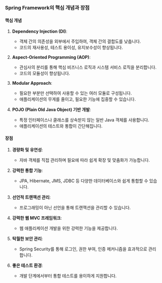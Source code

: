 ### Spring Framework의 핵심 개념과 장점

#### 핵심 개념
1. **Dependency Injection (DI)**:
   - 객체 간의 의존성을 외부에서 주입하여, 객체 간의 결합도를 낮춥니다.
   - 코드의 재사용성, 테스트 용이성, 유지보수성이 향상됩니다.

2. **Aspect-Oriented Programming (AOP)**:
   - 관심사의 분리를 통해 핵심 비즈니스 로직과 시스템 서비스 로직을 분리합니다.
   - 코드의 모듈성이 향상됩니다.

3. **Modular Approach**:
   - 필요한 부분만 선택하여 사용할 수 있는 여러 모듈로 구성됩니다.
   - 애플리케이션의 무게를 줄이고, 필요한 기능에 집중할 수 있습니다.

4. **POJO (Plain Old Java Object) 기반 개발**:
   - 특정 인터페이스나 클래스를 상속받지 않는 일반 Java 객체를 사용합니다.
   - 애플리케이션의 테스트와 통합이 간단해집니다.

#### 장점
1. **경량화 및 유연성**:
   - 자바 객체를 직접 관리하며 필요에 따라 쉽게 확장 및 맞춤화가 가능합니다.

2. **강력한 통합 기능**:
   - JPA, Hibernate, JMS, JDBC 등 다양한 데이터베이스와 쉽게 통합할 수 있습니다.

3. **선언적 트랜잭션 관리**:
   - 프로그래밍이 아닌 선언을 통해 트랜잭션을 관리할 수 있습니다.

4. **강력한 웹 MVC 프레임워크**:
   - 웹 애플리케이션 개발을 위한 강력한 기능을 제공합니다.

5. **탁월한 보안 관리**:
   - Spring Security를 통해 로그인, 권한 부여, 인증 메커니즘을 효과적으로 관리합니다.

6. **좋은 테스트 환경**:
   - 개발 단계에서부터 통합 테스트를 용이하게 지원합니다.
